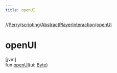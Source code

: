 ```yaml
---
title: openUI
---
```

//[Perry](../../../index.html)/[scripting](../index.html)/[AbstractPlayerInteraction](index.html)/[openUI](open-u-i.html)



# openUI



[jvm]\
fun [openUI](open-u-i.html)(ui: [Byte](https://kotlinlang.org/api/latest/jvm/stdlib/kotlin/-byte/index.html))




